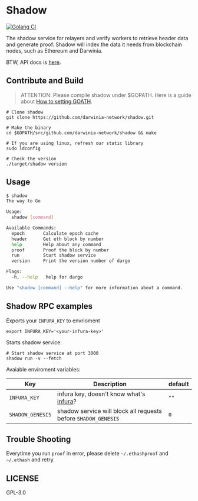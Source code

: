 # Shadow

[![Golang CI][workflow-badge]][github]

The shadow service for relayers and verify workers to retrieve header data and generate proof. Shadow will index the data it needs from blockchain nodes, such as Ethereum and Darwinia.

BTW, API docs is [here][api].

## Contribute and Build

> ATTENTION: Please compile shadow under $GOPATH. Here is a guide about [How to setting GOATH](https://github.com/golang/go/wiki/SettingGOPATH).

```
# Clone shadow
git clone https://github.com/darwinia-network/shadow.git

# Make the binary
cd $GOPATH/src/github.com/darwinia-network/shadow && make

# If you are using linux, refresh our static library
sudo ldconfig

# Check the version
./target/shadow version
```

## Usage

```sh
$ shadow
The way to Go

Usage:
  shadow [command]

Available Commands:
  epoch       Calculate epoch cache
  header      Get eth block by number
  help        Help about any command
  proof       Proof the block by number
  run         Start shadow service
  version     Print the version number of dargo

Flags:
  -h, --help   help for dargo

Use "shadow [command] --help" for more information about a command.

```

## Shadow RPC examples

Exports your `INFURA_KEY` to envrioment

```
export INFURA_KEY='<your-infura-key>'
```

Starts shadow service:

```
# Start shadow service at port 3000
shadow run -v --fetch
```

Avaiable enviroment variables:

| Key              | Description                                                    | default |
|------------------|----------------------------------------------------------------|---------|
| `INFURA_KEY`     | infura key, doesn't know what's [infura][infura]?              | `""`    |
| `SHADOW_GENESIS` | shadow service will block all requests before `SHADOW_GENESIS` | `0`     |

## Trouble Shooting

Everytime you run `proof` in error, please delete `~/.ethashproof` and `~/.ethash` 
and retry.

## LICENSE

GPL-3.0


[infura]: https://infura.io
[github]: https://github.com/darwinia-network/shadow
[spec]: https://github.com/darwinia-network/darwinia/wiki/Darwinia-offchain-worker-shadow-service-spec
[workflow-badge]: https://github.com/darwinia-network/shadow/workflows/Golang%20CI/badge.svg
[api]: https://darwinia-network.github.io/shdaow
